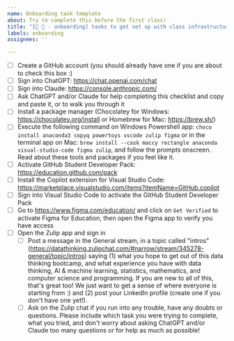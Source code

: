 ```yaml
---
name: Onboarding task template
about: Try to complete this before the first class!
title: "[🚢 🔭 ☄️ onboarding] tasks to get set up with class infrastructure and tools"
labels: onboarding
assignees: ''

---
```

- [ ] Create a GitHub account (you should already have one if you are about to check this box :)
- [ ] Sign into ChatGPT: https://chat.openai.com/chat
- [ ] Sign into Claude: https://console.anthropic.com/
- [ ] Ask ChatGPT and/or Claude for help completing this checklist and copy and paste it, or to walk you through it
- [ ] Install a package manager (Chocolatey for Windows: https://chocolatey.org/install or Homebrew for Mac: https://brew.sh/)
- [ ] Execute the following command on Windows Powershell app: `choco install anaconda3 copyq powertoys vscode zulip figma` or in the terminal app on Mac: `brew install --cask maccy rectangle anaconda visual-studio-code figma zulip`, and follow the prompts onscreen. Read about these tools and packages if you feel like it.
- [ ] Activate GitHub Student Developer Pack: https://education.github.com/pack 
- [ ] Install the Copilot extension for Visual Studio Code: https://marketplace.visualstudio.com/items?itemName=GitHub.copilot 
- [ ] Sign into Visual Studio Code to activate the GitHub Student Developer Pack
- [ ] Go to https://www.figma.com/education/ and click on `Get Verified` to activate Figma for Education, then open the Figma app to verify you have access
- [ ] Open the Zulip app and sign in
  - [ ] Post a message in the General stream, in a topic called "intros" (https://datathinking.zulipchat.com/#narrow/stream/345278-general/topic/intros) saying (1) what you hope to get out of this data thinking bootcamp, and what experience you have with data thinking, AI & machine learning, statistics, mathematics, and computer science and programming. If you are new to all of this, that's great too! We just want to get a sense of where everyone is starting from :) and (2) post your LinkedIn profile (create one if you don't have one yet!).
  - [ ] Ask on the Zulip chat if you run into any trouble, have any doubts or questions. Please include which task you were trying to complete, what you tried, and don't worry about asking ChatGPT and/or Claude too many questions or for help as much as possible!
